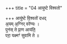 +++
title = "04 आयुष्टे विश्वतो"

+++
आयु॑ष्टे वि॒श्वतो॑ दधद्  
अ॒यम् अ॒ग्निर् वरे॑ण्यः ।  
पुन॑स् ते प्रा॒ण आय॑ति॒  
परा॒ यक्ष्मꣳ॑ सुवामि ते ॥